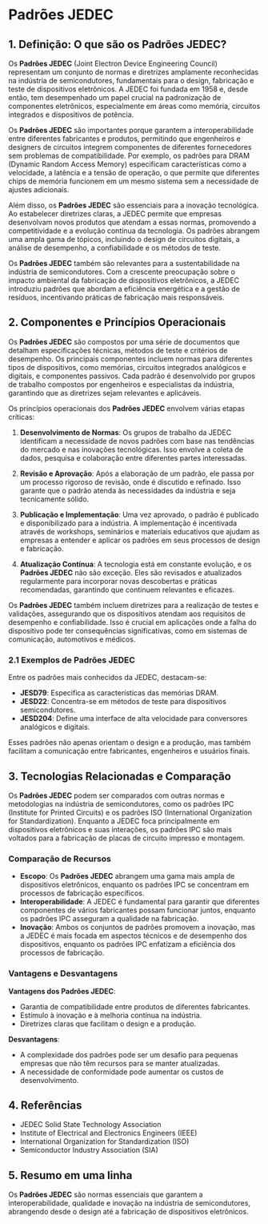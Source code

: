 # Padrões JEDEC

## 1. Definição: O que são os **Padrões JEDEC**?
Os **Padrões JEDEC** (Joint Electron Device Engineering Council) representam um conjunto de normas e diretrizes amplamente reconhecidas na indústria de semicondutores, fundamentais para o design, fabricação e teste de dispositivos eletrônicos. A JEDEC foi fundada em 1958 e, desde então, tem desempenhado um papel crucial na padronização de componentes eletrônicos, especialmente em áreas como memória, circuitos integrados e dispositivos de potência. 

Os **Padrões JEDEC** são importantes porque garantem a interoperabilidade entre diferentes fabricantes e produtos, permitindo que engenheiros e designers de circuitos integrem componentes de diferentes fornecedores sem problemas de compatibilidade. Por exemplo, os padrões para DRAM (Dynamic Random Access Memory) especificam características como a velocidade, a latência e a tensão de operação, o que permite que diferentes chips de memória funcionem em um mesmo sistema sem a necessidade de ajustes adicionais.

Além disso, os **Padrões JEDEC** são essenciais para a inovação tecnológica. Ao estabelecer diretrizes claras, a JEDEC permite que empresas desenvolvam novos produtos que atendam a essas normas, promovendo a competitividade e a evolução contínua da tecnologia. Os padrões abrangem uma ampla gama de tópicos, incluindo o design de circuitos digitais, a análise de desempenho, a confiabilidade e os métodos de teste.

Os **Padrões JEDEC** também são relevantes para a sustentabilidade na indústria de semicondutores. Com a crescente preocupação sobre o impacto ambiental da fabricação de dispositivos eletrônicos, a JEDEC introduziu padrões que abordam a eficiência energética e a gestão de resíduos, incentivando práticas de fabricação mais responsáveis.

## 2. Componentes e Princípios Operacionais
Os **Padrões JEDEC** são compostos por uma série de documentos que detalham especificações técnicas, métodos de teste e critérios de desempenho. Os principais componentes incluem normas para diferentes tipos de dispositivos, como memórias, circuitos integrados analógicos e digitais, e componentes passivos. Cada padrão é desenvolvido por grupos de trabalho compostos por engenheiros e especialistas da indústria, garantindo que as diretrizes sejam relevantes e aplicáveis.

Os princípios operacionais dos **Padrões JEDEC** envolvem várias etapas críticas:

1. **Desenvolvimento de Normas**: Os grupos de trabalho da JEDEC identificam a necessidade de novos padrões com base nas tendências do mercado e nas inovações tecnológicas. Isso envolve a coleta de dados, pesquisa e colaboração entre diferentes partes interessadas.

2. **Revisão e Aprovação**: Após a elaboração de um padrão, ele passa por um processo rigoroso de revisão, onde é discutido e refinado. Isso garante que o padrão atenda às necessidades da indústria e seja tecnicamente sólido.

3. **Publicação e Implementação**: Uma vez aprovado, o padrão é publicado e disponibilizado para a indústria. A implementação é incentivada através de workshops, seminários e materiais educativos que ajudam as empresas a entender e aplicar os padrões em seus processos de design e fabricação.

4. **Atualização Contínua**: A tecnologia está em constante evolução, e os **Padrões JEDEC** não são exceção. Eles são revisados e atualizados regularmente para incorporar novas descobertas e práticas recomendadas, garantindo que continuem relevantes e eficazes.

Os **Padrões JEDEC** também incluem diretrizes para a realização de testes e validações, assegurando que os dispositivos atendam aos requisitos de desempenho e confiabilidade. Isso é crucial em aplicações onde a falha do dispositivo pode ter consequências significativas, como em sistemas de comunicação, automotivos e médicos.

### 2.1 Exemplos de Padrões JEDEC
Entre os padrões mais conhecidos da JEDEC, destacam-se:

- **JESD79**: Especifica as características das memórias DRAM.
- **JESD22**: Concentra-se em métodos de teste para dispositivos semicondutores.
- **JESD204**: Define uma interface de alta velocidade para conversores analógicos e digitais.

Esses padrões não apenas orientam o design e a produção, mas também facilitam a comunicação entre fabricantes, engenheiros e usuários finais.

## 3. Tecnologias Relacionadas e Comparação
Os **Padrões JEDEC** podem ser comparados com outras normas e metodologias na indústria de semicondutores, como os padrões IPC (Institute for Printed Circuits) e os padrões ISO (International Organization for Standardization). Enquanto a JEDEC foca principalmente em dispositivos eletrônicos e suas interações, os padrões IPC são mais voltados para a fabricação de placas de circuito impresso e montagem.

### Comparação de Recursos
- **Escopo**: Os **Padrões JEDEC** abrangem uma gama mais ampla de dispositivos eletrônicos, enquanto os padrões IPC se concentram em processos de fabricação específicos.
- **Interoperabilidade**: A JEDEC é fundamental para garantir que diferentes componentes de vários fabricantes possam funcionar juntos, enquanto os padrões IPC asseguram a qualidade na fabricação.
- **Inovação**: Ambos os conjuntos de padrões promovem a inovação, mas a JEDEC é mais focada em aspectos técnicos e de desempenho dos dispositivos, enquanto os padrões IPC enfatizam a eficiência dos processos de fabricação.

### Vantagens e Desvantagens
**Vantagens dos Padrões JEDEC**:
- Garantia de compatibilidade entre produtos de diferentes fabricantes.
- Estímulo à inovação e à melhoria contínua na indústria.
- Diretrizes claras que facilitam o design e a produção.

**Desvantagens**:
- A complexidade dos padrões pode ser um desafio para pequenas empresas que não têm recursos para se manter atualizadas.
- A necessidade de conformidade pode aumentar os custos de desenvolvimento.

## 4. Referências
- JEDEC Solid State Technology Association
- Institute of Electrical and Electronics Engineers (IEEE)
- International Organization for Standardization (ISO)
- Semiconductor Industry Association (SIA)

## 5. Resumo em uma linha
Os **Padrões JEDEC** são normas essenciais que garantem a interoperabilidade, qualidade e inovação na indústria de semicondutores, abrangendo desde o design até a fabricação de dispositivos eletrônicos.